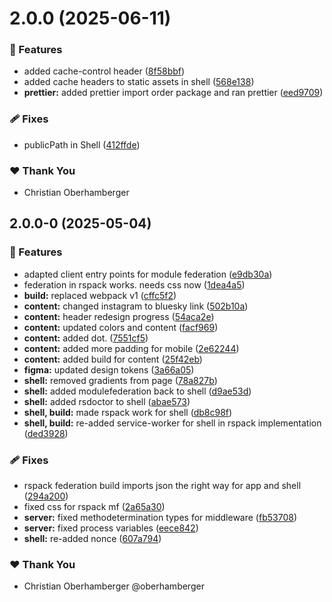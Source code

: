 # 2.0.0 (2025-06-11)

### 🚀 Features

- added cache-control header ([8f58bbf](https://github.com/oberhamberger/cohbrgr/commit/8f58bbf))
- added cache headers to static assets in shell ([568e138](https://github.com/oberhamberger/cohbrgr/commit/568e138))
- **prettier:** added prettier import order package and ran prettier ([eed9709](https://github.com/oberhamberger/cohbrgr/commit/eed9709))

### 🩹 Fixes

- publicPath in Shell ([412ffde](https://github.com/oberhamberger/cohbrgr/commit/412ffde))

### ❤️ Thank You

- Christian Oberhamberger

## 2.0.0-0 (2025-05-04)

### 🚀 Features

- adapted client entry points for module federation ([e9db30a](https://github.com/oberhamberger/cohbrgr/commit/e9db30a))
- federation in rspack works. needs css now ([1dea4a5](https://github.com/oberhamberger/cohbrgr/commit/1dea4a5))
- **build:** replaced webpack v1 ([cffc5f2](https://github.com/oberhamberger/cohbrgr/commit/cffc5f2))
- **content:** changed instagram to bluesky link ([502b10a](https://github.com/oberhamberger/cohbrgr/commit/502b10a))
- **content:** header redesign progress ([54aca2e](https://github.com/oberhamberger/cohbrgr/commit/54aca2e))
- **content:** updated colors and content ([facf969](https://github.com/oberhamberger/cohbrgr/commit/facf969))
- **content:** added dot. ([7551cf5](https://github.com/oberhamberger/cohbrgr/commit/7551cf5))
- **content:** added more padding for mobile ([2e62244](https://github.com/oberhamberger/cohbrgr/commit/2e62244))
- **content:** added build for content ([25f42eb](https://github.com/oberhamberger/cohbrgr/commit/25f42eb))
- **figma:** updated design tokens ([3a66a05](https://github.com/oberhamberger/cohbrgr/commit/3a66a05))
- **shell:** removed gradients from page ([78a827b](https://github.com/oberhamberger/cohbrgr/commit/78a827b))
- **shell:** added modulefederation back to shell ([d9ae53d](https://github.com/oberhamberger/cohbrgr/commit/d9ae53d))
- **shell:** added rsdoctor to shell ([abae573](https://github.com/oberhamberger/cohbrgr/commit/abae573))
- **shell, build:** made rspack work for shell ([db8c98f](https://github.com/oberhamberger/cohbrgr/commit/db8c98f))
- **shell, build:** re-added service-worker for shell in rspack implementation ([ded3928](https://github.com/oberhamberger/cohbrgr/commit/ded3928))

### 🩹 Fixes

- rspack federation build imports json the right way for app and shell ([294a200](https://github.com/oberhamberger/cohbrgr/commit/294a200))
- fixed css for rspack mf ([2a65a30](https://github.com/oberhamberger/cohbrgr/commit/2a65a30))
- **server:** fixed methodetermination types for middleware ([fb53708](https://github.com/oberhamberger/cohbrgr/commit/fb53708))
- **server:** fixed process variables ([eece842](https://github.com/oberhamberger/cohbrgr/commit/eece842))
- **shell:** re-added nonce ([607a794](https://github.com/oberhamberger/cohbrgr/commit/607a794))

### ❤️ Thank You

- Christian Oberhamberger @oberhamberger
